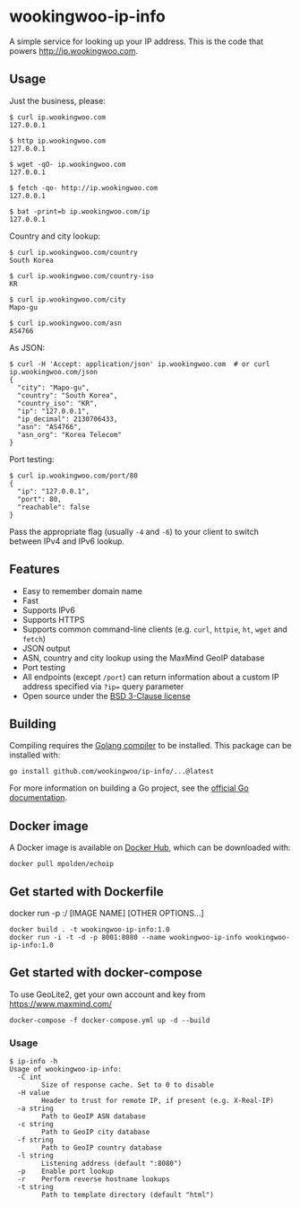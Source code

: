 # wookingwoo-ip-info

[//]: # (![Build Status]&#40;https://github.com/wookingwoo/ip-info/workflows/ci/badge.svg&#41;)

A simple service for looking up your IP address. This is the code that powers
http://ip.wookingwoo.com.

## Usage

Just the business, please:

```
$ curl ip.wookingwoo.com
127.0.0.1

$ http ip.wookingwoo.com
127.0.0.1

$ wget -qO- ip.wookingwoo.com
127.0.0.1

$ fetch -qo- http://ip.wookingwoo.com
127.0.0.1

$ bat -print=b ip.wookingwoo.com/ip
127.0.0.1
```

Country and city lookup:

```
$ curl ip.wookingwoo.com/country
South Korea

$ curl ip.wookingwoo.com/country-iso
KR

$ curl ip.wookingwoo.com/city
Mapo-gu

$ curl ip.wookingwoo.com/asn
AS4766
```

As JSON:

```
$ curl -H 'Accept: application/json' ip.wookingwoo.com  # or curl ip.wookingwoo.com/json
{
  "city": "Mapo-gu",
  "country": "South Korea",
  "country_iso": "KR",
  "ip": "127.0.0.1",
  "ip_decimal": 2130706433,
  "asn": "AS4766",
  "asn_org": "Korea Telecom"
}
```

Port testing:

```
$ curl ip.wookingwoo.com/port/80
{
  "ip": "127.0.0.1",
  "port": 80,
  "reachable": false
}
```

Pass the appropriate flag (usually `-4` and `-6`) to your client to switch
between IPv4 and IPv6 lookup.

## Features

* Easy to remember domain name
* Fast
* Supports IPv6
* Supports HTTPS
* Supports common command-line clients (e.g. `curl`, `httpie`, `ht`, `wget` and `fetch`)
* JSON output
* ASN, country and city lookup using the MaxMind GeoIP database
* Port testing
* All endpoints (except `/port`) can return information about a custom IP address specified via `?ip=` query parameter
* Open source under the [BSD 3-Clause license](https://opensource.org/licenses/BSD-3-Clause)



## Building

Compiling requires the [Golang compiler](https://golang.org/) to be installed.
This package can be installed with:

`go install github.com/wookingwoo/ip-info/...@latest`

For more information on building a Go project, see the [official Go
documentation](https://golang.org/doc/code.html).

## Docker image

A Docker image is available on [Docker
Hub](https://hub.docker.com/r/mpolden/echoip), which can be downloaded with:

`docker pull mpolden/echoip`


## Get started with Dockerfile

docker run -p <host port number>:<container port number>/<protocol> [IMAGE NAME] [OTHER OPTIONS...]

```
docker build . -t wookingwoo-ip-info:1.0
docker run -i -t -d -p 8001:8080 --name wookingwoo-ip-info wookingwoo-ip-info:1.0
```

## Get started with docker-compose

To use GeoLite2, get your own account and key from https://www.maxmind.com/

```
docker-compose -f docker-compose.yml up -d --build
```

### Usage

```
$ ip-info -h
Usage of wookingwoo-ip-info:
  -C int
    	Size of response cache. Set to 0 to disable
  -H value
    	Header to trust for remote IP, if present (e.g. X-Real-IP)
  -a string
    	Path to GeoIP ASN database
  -c string
    	Path to GeoIP city database
  -f string
    	Path to GeoIP country database
  -l string
    	Listening address (default ":8080")
  -p	Enable port lookup
  -r	Perform reverse hostname lookups
  -t string
    	Path to template directory (default "html")
```
